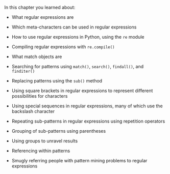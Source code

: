 In this chapter you learned about:

-   What regular expressions are

-   Which meta-characters can be used in regular expressions

-   How to use regular expressions in Python, using the `re` module

-   Compiling regular expressions with `re.compile()`

-   What match objects are

-   Searching for patterns using `match()`, `search()`, `findall()`, and
    `finditer()`

-   Replacing patterns using the `sub()` method

-   Using square brackets in regular expressions to represent different
    possibilities for characters

-   Using special sequences in regular expressions, many of which use
    the backslash character

-   Repeating sub-patterns in regular expressions using repetition
    operators

-   Grouping of sub-patterns using parentheses

-   Using groups to unravel results

-   Referencing within patterns

-   Smugly referring people with pattern mining problems to regular
    expressions
